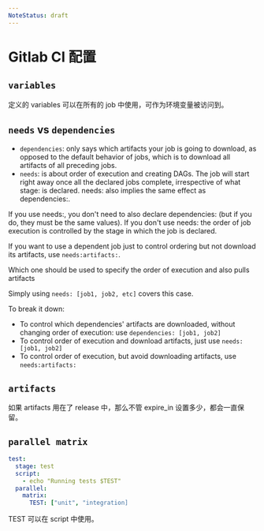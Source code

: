 ```yaml
---
NoteStatus: draft
---
```


# Gitlab CI 配置

## `variables`

定义的 variables 可以在所有的 job 中使用，可作为环境变量被访问到。

## `needs` vs `dependencies`

* `dependencies`: only says which artifacts your job is going to download, as opposed to the default behavior of jobs, which is to download all artifacts of all preceding jobs.
* `needs`: is about order of execution and creating DAGs. The job will start right away once all the declared jobs complete, irrespective of what stage: is declared. needs: also implies the same effect as dependencies:.

If you use needs:, you don't need to also declare dependencies: (but if you do, they must be the same values). If you don't use needs: the order of job execution is controlled by the stage in which the job is declared.

If you want to use a dependent job just to control ordering but not download its artifacts, use `needs:artifacts:`.

Which one should be used to specify the order of execution and also pulls artifacts

Simply using `needs: [job1, job2, etc]` covers this case.

To break it down:

* To control which dependencies' artifacts are downloaded, without changing order of execution: use `dependencies: [job1, job2]`
* To control order of execution and download artifacts, just use `needs: [job1, job2]`
* To control order of execution, but avoid downloading artifacts, use `needs:artifacts:`

## `artifacts`

如果 artifacts 用在了 release 中，那么不管 expire_in 设置多少，都会一直保留。

## `parallel matrix`

```yaml
test:
  stage: test
  script:
    - echo "Running tests $TEST"
  parallel:
    matrix:
      TEST: ["unit", "integration]
```

TEST 可以在 script 中使用。
